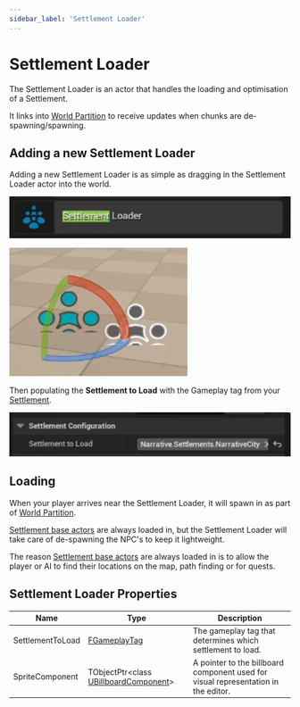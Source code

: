 ```yaml
---
sidebar_label: 'Settlement Loader'
---
```


# Settlement Loader

The Settlement Loader is an actor that handles the loading and optimisation of a Settlement. 

It links into [World Partition](https://dev.epicgames.com/documentation/en-us/unreal-engine/world-partition-in-unreal-engine) to receive updates when chunks are de-spawning/spawning.

## Adding a new Settlement Loader

Adding a new Settlement Loader is as simple as dragging in the Settlement Loader actor into the world. 

![loader-actor.png](..%2F..%2F..%2Fstatic%2Fimg%2Fpro%2Fsettlements%2Floader%2Floader-actor.png)

![loader-actor-place.png](..%2F..%2F..%2Fstatic%2Fimg%2Fpro%2Fsettlements%2Floader%2Floader-actor-place.png)

Then populating the **Settlement to Load** with the Gameplay tag from your [Settlement](../settlements/index.md).

![loader-gameplaytag.png](..%2F..%2F..%2Fstatic%2Fimg%2Fpro%2Fsettlements%2Floader%2Floader-gameplaytag.png)

## Loading

When your player arrives near the Settlement Loader, it will spawn in as part of [World Partition](https://dev.epicgames.com/documentation/en-us/unreal-engine/world-partition-in-unreal-engine).

[Settlement base actors](../settlements/index.md) are always loaded in, but the Settlement Loader will take care of de-spawning the NPC's to keep it lightweight.

The reason [Settlement base actors](../settlements/index.md) are always loaded in is to allow the player or AI to find their locations on the map, path finding or for quests.

## Settlement Loader Properties

| Name             | Type                                                                                                                                                     | Description                                                                        |
|------------------|----------------------------------------------------------------------------------------------------------------------------------------------------------|------------------------------------------------------------------------------------|
| SettlementToLoad | [FGameplayTag](https://dev.epicgames.com/documentation/en-us/unreal-engine/using-gameplay-tags-in-unreal-engine)                                         | The gameplay tag that determines which settlement to load.                         |
| SpriteComponent  | TObjectPtr\<class [UBillboardComponent](https://dev.epicgames.com/documentation/en-us/unreal-engine/API/Runtime/Engine/Components/UBillboardComponent)\> | A pointer to the billboard component used for visual representation in the editor. |
